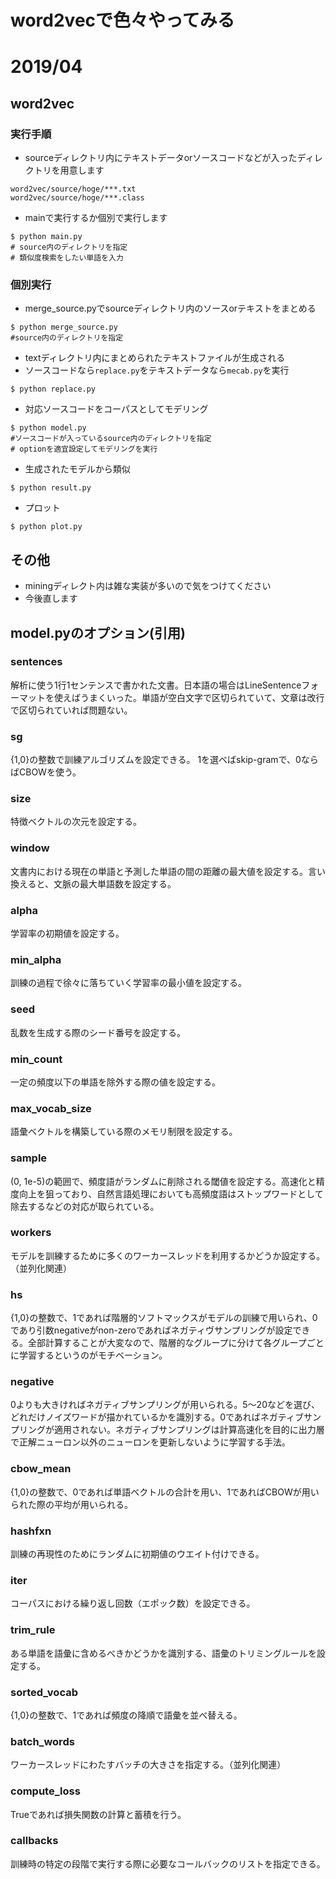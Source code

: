 # word2vecで色々やってみる

# 2019/04
## word2vec
### 実行手順
- sourceディレクトリ内にテキストデータorソースコードなどが入ったディレクトリを用意します
```
word2vec/source/hoge/***.txt
word2vec/source/hoge/***.class
```
- mainで実行するか個別で実行します
```
$ python main.py
# source内のディレクトリを指定
# 類似度検索をしたい単語を入力
```
### 個別実行
- merge_source.pyでsourceディレクトリ内のソースorテキストをまとめる
```
$ python merge_source.py
#source内のディレクトリを指定
```
- textディレクトリ内にまとめられたテキストファイルが生成される
- ソースコードなら`replace.py`をテキストデータなら`mecab.py`を実行
```
$ python replace.py
```
- 対応ソースコードをコーパスとしてモデリング
```
$ python model.py
#ソースコードが入っているsource内のディレクトリを指定
# optionを適宜設定してモデリングを実行
```
- 生成されたモデルから類似
```
$ python result.py
```
- プロット
```
$ python plot.py
```

## その他
- miningディレクト内は雑な実装が多いので気をつけてください
- 今後直します

## model.pyのオプション(引用)
### sentences
解析に使う1行1センテンスで書かれた文書。日本語の場合はLineSentenceフォーマットを使えばうまくいった。単語が空白文字で区切られていて、文章は改行で区切られていれば問題ない。
### sg
{1,0}の整数で訓練アルゴリズムを設定できる。 1を選べばskip-gramで、0ならばCBOWを使う。
### size
特徴ベクトルの次元を設定する。
### window
文書内における現在の単語と予測した単語の間の距離の最大値を設定する。言い換えると、文脈の最大単語数を設定する。
### alpha
学習率の初期値を設定する。
### min_alpha
訓練の過程で徐々に落ちていく学習率の最小値を設定する。
### seed
乱数を生成する際のシード番号を設定する。
### min_count
一定の頻度以下の単語を除外する際の値を設定する。
### max_vocab_size
語彙ベクトルを構築している際のメモリ制限を設定する。
### sample
(0, 1e-5)の範囲で、頻度語がランダムに削除される閾値を設定する。高速化と精度向上を狙っており、自然言語処理においても高頻度語はストップワードとして除去するなどの対応が取られている。
### workers
モデルを訓練するために多くのワーカースレッドを利用するかどうか設定する。（並列化関連）
### hs
{1,0}の整数で、1であれば階層的ソフトマックスがモデルの訓練で用いられ、0であり引数negativeがnon-zeroであればネガティヴサンプリングが設定できる。全部計算することが大変なので、階層的なグループに分けて各グループごとに学習するというのがモチベーション。
### negative
0よりも大きければネガティブサンプリングが用いられる。5〜20などを選び、どれだけノイズワードが描かれているかを識別する。0であればネガティブサンプリングが適用されない。ネガティブサンプリングは計算高速化を目的に出力層で正解ニューロン以外のニューロンを更新しないように学習する手法。
### cbow_mean
{1,0}の整数で、0であれば単語ベクトルの合計を用い、1であればCBOWが用いられた際の平均が用いられる。
### hashfxn
訓練の再現性のためにランダムに初期値のウエイト付けできる。
### iter
コーパスにおける繰り返し回数（エポック数）を設定できる。
### trim_rule
ある単語を語彙に含めるべきかどうかを識別する、語彙のトリミングルールを設定する。
### sorted_vocab
{1,0}の整数で、1であれば頻度の降順で語彙を並べ替える。
### batch_words
ワーカースレッドにわたすバッチの大きさを指定する。（並列化関連）
### compute_loss
Trueであれば損失関数の計算と蓄積を行う。
### callbacks
訓練時の特定の段階で実行する際に必要なコールバックのリストを指定できる。

